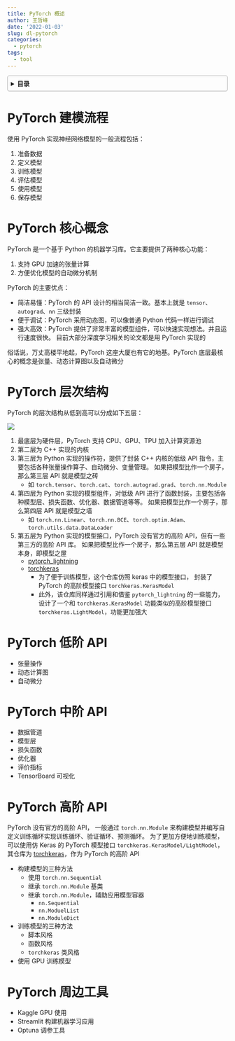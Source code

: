 ```yaml
---
title: PyTorch 概述
author: 王哲峰
date: '2022-01-03'
slug: dl-pytorch
categories:
  - pytorch
tags:
  - tool
---
```


<style>
details {
    border: 1px solid #aaa;
    border-radius: 4px;
    padding: .5em .5em 0;
}
summary {
    font-weight: bold;
    margin: -.5em -.5em 0;
    padding: .5em;
}
details[open] {
    padding: .5em;
}
details[open] summary {
    border-bottom: 1px solid #aaa;
    margin-bottom: .5em;
}
</style>

<details><summary>目录</summary><p>

- [PyTorch 建模流程](#pytorch-建模流程)
- [PyTorch 核心概念](#pytorch-核心概念)
- [PyTorch 层次结构](#pytorch-层次结构)
- [PyTorch 低阶 API](#pytorch-低阶-api)
- [PyTorch 中阶 API](#pytorch-中阶-api)
- [PyTorch 高阶 API](#pytorch-高阶-api)
- [PyTorch 周边工具](#pytorch-周边工具)
</p></details><p></p>

# PyTorch 建模流程

使用 PyTorch 实现神经网络模型的一般流程包括：

1. 准备数据
2. 定义模型
3. 训练模型
4. 评估模型
5. 使用模型
6. 保存模型

# PyTorch 核心概念

PyTorch 是一个基于 Python 的机器学习库。它主要提供了两种核心功能：

1. 支持 GPU 加速的张量计算
2. 方便优化模型的自动微分机制

PyTorch 的主要优点：

* 简洁易懂：PyTorch 的 API 设计的相当简洁一致。基本上就是 `tensor`、`autograd`、`nn` 三级封装
* 便于调试：PyTorch 采用动态图，可以像普通 Python 代码一样进行调试
* 强大高效：PyTorch 提供了非常丰富的模型组件，可以快速实现想法。并且运行速度很快。
  目前大部分深度学习相关的论文都是用 PyTorch 实现的

俗话说，万丈高楼平地起，PyTorch 这座大厦也有它的地基。PyTorch 底层最核心的概念是张量、动态计算图以及自动微分

# PyTorch 层次结构

PyTorch 的层次结构从低到高可以分成如下五层：

![](https://tva1.sinaimg.cn/large/e6c9d24egy1h5hw3zgu7ij212w0lwjt3.jpg)

1. 最底层为硬件层，PyTorch 支持 CPU、GPU、TPU 加入计算资源池
2. 第二层为 C++ 实现的内核
3. 第三层为 Python 实现的操作符，提供了封装 C++ 内核的低级 API 指令，主要包括各种张量操作算子、自动微分、变量管理。
   如果把模型比作一个房子，那么第三层 API 就是模型之砖
    - 如 `torch.tensor`、`torch.cat`、`torch.autograd.grad`、`torch.nn.Module`
4. 第四层为 Python 实现的模型组件，对低级 API 进行了函数封装，主要包括各种模型层、损失函数、优化器、数据管道等等。
   如果把模型比作一个房子，那么第四层 API 就是模型之墙
    - 如 `torch.nn.Linear`、`torch.nn.BCE`、`torch.optim.Adam`、`torch.utils.data.DataLoader`
5. 第五层为 Python 实现的模型接口，PyTorch 没有官方的高阶 API，但有一些第三方的高阶 API 库。
   如果把模型比作一个房子，那么第五层 API 就是模型本身，即模型之屋
    - [pytorch_lightning](https://www.pytorchlightning.ai/)
    - [torchkeras](https://github.com/lyhue1991/torchkeras)
        - 为了便于训练模型，这个仓库仿照 keras 中的模型接口，
          封装了 PyTorch 的高阶模型接口 `torchkeras.KerasModel`
        - 此外，该仓库同样通过引用和借鉴 `pytorch_lightning` 的一些能力，
          设计了一个和 `torchkeras.KerasModel` 功能类似的高阶模型接口 `torchkeras.LightModel`，功能更加强大

# PyTorch 低阶 API

* 张量操作
* 动态计算图
* 自动微分

# PyTorch 中阶 API

* 数据管道
* 模型层
* 损失函数
* 优化器
* 评价指标
* TensorBoard 可视化

# PyTorch 高阶 API

PyTorch 没有官方的高阶 API，
一般通过 `torch.nn.Module` 来构建模型并编写自定义训练循环实现训练循环、验证循环、预测循环。
为了更加方便地训练模型，可以使用仿 Keras 的 PyTorch 模型接口 `torchkeras.KerasModel/LightModel`，其仓库为 [torchkeras](https://github.com/lyhue1991/torchkeras)，作为 PyTorch 的高阶 API

* 构建模型的三种方法
    - 使用 `torch.nn.Sequential` 
    - 继承 `torch.nn.Module` 基类
    - 继承 `torch.nn.Module`，辅助应用模型容器
        - `nn.Sequential`
        - `nn.ModuelList`
        - `nn.ModuleDict`
* 训练模型的三种方法
    - 脚本风格
    - 函数风格
    - `torchkeras` 类风格
* 使用 GPU 训练模型

# PyTorch 周边工具

* Kaggle GPU 使用
* Streamlit 构建机器学习应用
* Optuna 调参工具

